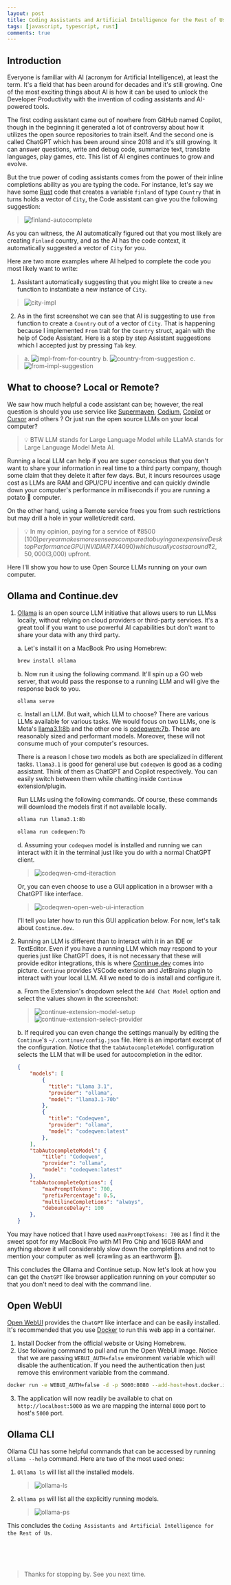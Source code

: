 ```yaml
---
layout: post
title: Coding Assistants and Artificial Intelligence for the Rest of Us
tags: [javascript, typescript, rust]
comments: true
---
```



## Introduction

Everyone is familiar with AI (acronym for Artificial Intelligence), at least the term. It's a field that has been around for decades and it's still growing. One of the most exciting things about AI is how it can be used to unlock the Developer Productivity with the invention of coding assistants and AI-powered tools. 

The first coding assistant came out of nowhere from GitHub named Copilot, though in the beginning it generated a lot of controversy about how it utilizes the open source repositories to train itself. And the second one is called ChatGPT which has been around since 2018 and it's still growing. It can answer questions, write and debug code, summarize text, translate languages, play games, etc. This list of AI engines continues to grow and evolve.

But the true power of coding assistants comes from the power of their inline completions ability as you are typing the code. For instance, let's say we have some [Rust](https://www.rust-lang.org/) code that creates a variable `finland` of type `Country` that in turns holds a vector of `City`, the Code assistant can give you the following suggestion:

> ![finland-autocomplete](/assets/img/coding-assistants-and-ollama/finland-autocomplete.png)

As you can witness, the AI automatically figured out that you most likely are creating `Finland` country, and as the AI has the code context, it automatically suggested a vector of `City` for you.

Here are two more examples where AI helped to complete the code you most likely want to write:

1. Assistant automatically suggesting that you might like to create a `new` function to instantiate a new instance of `City`. 
> ![city-impl](/assets/img/coding-assistants-and-ollama/city-impl.png)

2. As in the first screenshot we can see that AI is suggesting to use `from` function to create a `Country` out of a vector of `City`. That is happening because I implemented `From` trait for the `Country` struct, again with the help of Code Assistant. Here is a step by step Assistant suggestions which I accepted just by pressing `Tab` key.

> a. ![impl-from-for-country](/assets/img/coding-assistants-and-ollama/impl-from-for-country.png)
> b. ![country-from-suggestion](/assets/img/coding-assistants-and-ollama/country-from-suggestion.png)
> c. ![from-impl-suggestion](/assets/img/coding-assistants-and-ollama/from-impl-suggestion.png)

## What to choose? Local or Remote?

We saw how much helpful a code assistant can be; however, the real question is should you use service like [Supermaven](https://supermaven.com/), [Codium](https://www.codium.ai/), [Copilot](https://github.com/features/copilot) or [Cursor](https://www.cursor.com/) and others ? Or just run the open source LLMs on your local computer?

> 💡 BTW LLM stands for Large Language Model while LLaMA stands for Large Language Model Meta AI.

Running a local LLM can help if you are super conscious that you don't want to share your information in real time to a third party company, though some claim that they delete it after few days. But, it incurs resources usage cost as LLMs are RAM and GPU/CPU incentive and can quickly dwindle down your computer's performance in milliseconds if you are running a potato 🥔 computer.

On the other hand, using a Remote service frees you from such restrictions but may drill a hole in your wallet/credit card.

> 💡 In my opinion, paying for a service of ₹8500 ($100) per year makes more sense as compared to buying an expensive Desktop Performance GPU (NVIDIA RTX 4090) which usually costs around ₹2,50,000 ($3,000) upfront.

Here I'll show you how to use Open Source LLMs running on your own computer. 

## Ollama and Continue.dev

1. [Ollama](https://ollama.com) is an open source LLM initiative that allows users to run LLMss locally, without relying on cloud providers or third-party services. It's a great tool if you want to use powerful AI capabilities but don't want to share your data with any third party.

    a. Let's install it on a MacBook Pro using Homebrew:
    ~~~sh 
    brew install ollama
    ~~~

    b. Now run it using the following command. It'll spin up a GO web server, that would pass the response to a running LLM and will give the response back to you.
    ~~~sh
    ollama serve
    ~~~

    c. Install an LLM. But wait, which LLM to choose? There are various LLMs available for various tasks. We would focus on two LLMs, one is Meta's [llama3.1:8b](https://ollama.com/library/llama3.1:8b) and the other one is [codeqwen:7b](https://ollama.com/library/codeqwen:7b). These are reasonably sized and performant models. Moreover, these will not consume much of your computer's resources.
    
    There is a reason I chose two models as both are specialized in different tasks. `llama3.1` is good for general use but `codeqwen` is good as a coding assistant. Think of them as ChatGPT and Copilot respectively. You can easily switch between them while chatting inside `Continue` extension/plugin.

    Run LLMs using the following commands. Of course, these commands will download the models first if not available locally. 
    
    ~~~sh
    ollama run llama3.1:8b
    ~~~
    ~~~sh
    ollama run codeqwen:7b
    ~~~

    d. Assuming your `codeqwen` model is installed and running we can interact with it in the terminal just like you do with a normal ChatGPT client.
    > ![codeqwen-cmd-iteraction](/assets/img/coding-assistants-and-ollama/codeqwen-cmd-iteraction.png)

    Or, you can even choose to use a GUI application in a browser with a ChatGPT like interface.
    > ![codeqwen-open-web-ui-interaction](/assets/img/coding-assistants-and-ollama/codeqwen-open-web-ui-interaction.png)

    I'll tell you later how to run this GUI application below. For now, let's talk about `Continue.dev`.


2. Running an LLM is different than to interact with it in an IDE or TextEditor. Even if you have a running LLM which may respond to your queries just like ChatGPT does, it is not necessary that these will provide editor integrations, this is where [Continue.dev](https://continue.dev) comes into picture. `Continue` provides VSCode extension and JetBrains plugin to interact with your local LLM. All we need to do is install and configure it. 

    a. From the Extension's dropdown select the `Add Chat Model` option and select the values shown in the screenshot:
    > ![continue-extension-model-setup](/assets/img/coding-assistants-and-ollama/continue-extenion-model-setup.png)
    > ![continue-extension-select-provider](/assets/img/coding-assistants-and-ollama/continue-extension-select-provider.png)

    b. If required you can even change the settings manually by editing the `Continue`'s `~/.continue/config.json` file. Here is an important excerpt of the configuration. Notice that the `tabAutocompleteModel` configuration selects the LLM that will be used for autocompletion in the editor.

    ~~~json
    {
        "models": [
            {
              "title": "Llama 3.1",
              "provider": "ollama",
              "model": "llama3.1-70b"
            },
            {
              "title": "Codeqwen",
              "provider": "ollama",
              "model": "codeqwen:latest"
            },
        ],
        "tabAutocompleteModel": {
            "title": "Codeqwen",
            "provider": "ollama",
            "model": "codeqwen:latest"
        },
        "tabAutocompleteOptions": {
            "maxPromptTokens": 700,
            "prefixPercentage": 0.5,
            "multilineCompletions": "always",
            "debounceDelay": 100
        },
    }
    ~~~

You may have noticed that I have used `maxPromptTokens: 700` as I find it the sweet spot for my MacBook Pro with M1 Pro Chip and 16GB RAM and anything above it will considerably slow down the completions and not to mention your computer as well (crawling as an earthworm 🤭).

This concludes the Ollama and Continue setup. Now let's look at how you can get the `ChatGPT` like browser application running on your computer so that you don't need to deal with the command line.


## Open WebUI

[Open WebUI](https://docs.openwebui.com/) provides the `ChatGPT` like interface and can be easily installed. It's recommended that you use [Docker](https://www.docker.com) to run this web app in a container. 

1. Install Docker from the official website or Using Homebrew.
2. Use following command to pull and run the Open WebUI image. Notice that we are passing `WEBUI_AUTH=false` environment variable which will disable the authentication. If you need the authentication then just remove this environment variable from the command.
~~~sh
docker run -e WEBUI_AUTH=false -d -p 5000:8080 --add-host=host.docker.internal:host-gateway -v open-webui:/app/backend/data --name open-webui --restart always ghcr.io/open-webui/open-webui:main
~~~
3. The application will now readily be available to chat on `http://localhost:5000` as we are mapping the internal `8080` port to host's `5000` port.

## Ollama CLI

Ollama CLI has some helpful commands that can be accessed by running `ollama --help` command. Here are two of the most used ones:

1. `Ollama ls` will list all the installed models.
    > ![ollama-ls](/assets/img/coding-assistants-and-ollama/ollama-ls.png)
2. `ollama ps` will list all the explicitly running models.
    > ![ollama-ps](/assets/img/coding-assistants-and-ollama/ollama-ps.png)

This concludes the `Coding Assistants and Artificial Intelligence for the Rest of Us`.

<br>
<br>
<br>


>Thanks for stopping by. See you next time.
